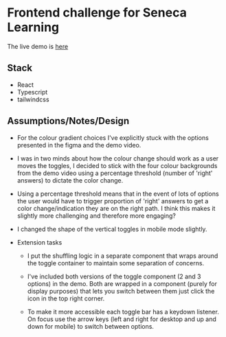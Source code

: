 # Frontend challenge for Seneca Learning

The live demo is [here](https://josephadamson.github.io/seneca-learning-frontend/)

## Stack
- React
- Typescript
- tailwindcss

## Assumptions/Notes/Design
- For the colour gradient choices I've explicitly stuck with the options presented in the figma and the demo video.

- I was in two minds about how the colour change should work as a user moves the toggles, I decided to stick with the four colour backgrounds from the demo video using a percentage threshold (number of 'right' answers) to dictate the color change. 

- Using a percentage threshold means that in the event of lots of options the user would have to trigger proportion of 'right' answers to get a color change/indication they are on the right path. I think this makes it slightly more challenging and therefore more engaging?

- I changed the shape of the vertical toggles in mobile mode slightly.

- Extension tasks
    - I put the shuffling logic in a separate component that wraps around the toggle container to maintain some separation of concerns.

    - I've included both versions of the toggle component (2 and 3 options) in the demo. Both are wrapped in a component (purely for display purposes) that lets you switch between them just click the icon in the top right corner.

    - To make it more accessible each toggle bar has a keydown listener. On focus use the arrow keys (left and right for desktop and up and down for mobile) to switch between options.  
